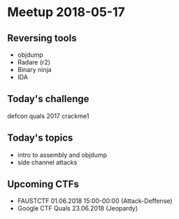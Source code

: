 # Meetup 2018-05-17

## Reversing tools
* objdump
* Radare (r2)
* Binary ninja
* IDA

## Today's challenge
defcon quals 2017 crackme1

## Today's topics
* intro to assembly and objdump
* side channel attacks

## Upcoming CTFs
* FAUSTCTF            01.06.2018 15:00-00:00 (Attack-Deffense)
* Google CTF Quals    23.06.2018             (Jeopardy)
